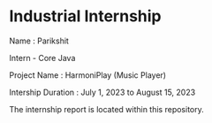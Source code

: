 #  Industrial Internship

Name : Parikshit

Intern - Core Java

Project Name : HarmoniPlay (Music Player)

Intership Duration : July 1, 2023 to August 15, 2023

The internship report is located within this repository.